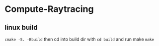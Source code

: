 # Compute-Raytracing

## linux build
`cmake -S. -Bbuild`
then cd into build dir with 
`cd build`
and run make
`make`


